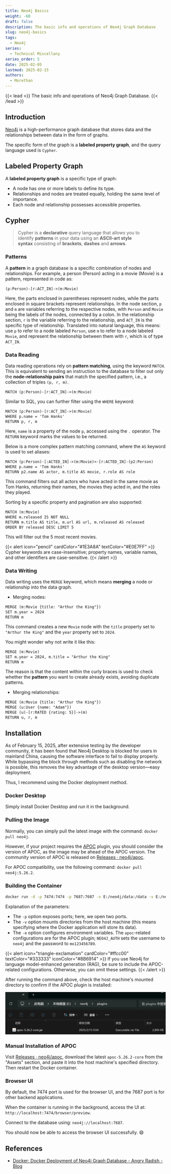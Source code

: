 ```yaml
---
title: Neo4j Basics
weight: -60
draft: false
description: The basic info and operations of Neo4j Graph Database
slug: neo4j-basics
tags:
  - Neo4j
series:
  - Technical Miscellany
series_order: 5
date: 2025-02-05
lastmod: 2025-02-15
authors:
  - Morethan
---
```

{{< lead >}}
The basic info and operations of Neo4j Graph Database.
{{< /lead >}}

## Introduction

[Neo4j](https://github.com/neo4j/neo4j) is a high-performance graph database that stores data and the relationships between data in the form of graphs.

The specific form of the graph is a **labeled property graph**, and the query language used is `Cypher`.

## Labeled Property Graph

A **labeled property graph** is a specific type of graph:
- A node has one or more labels to define its type.
- Relationships and nodes are treated equally, holding the same level of importance.
- Each node and relationship possesses accessible properties.

## Cypher

> Cypher is a **declarative** query language that allows you to identify **patterns** in your data using an **ASCII-art style syntax** consisting of **brackets**, **dashes** and **arrows**.

### Patterns
A **pattern** in a graph database is a specific combination of nodes and relationships. For example, a person (Person) acting in a movie (Movie) is a pattern, represented in code as:

```cypher
(p:Person)-[r:ACT_IN]->(m:Movie)
```

Here, the parts enclosed in parentheses represent nodes, while the parts enclosed in square brackets represent relationships. In the node section, `p` and `m` are variables referring to the respective nodes, with `Person` and `Movie` being the labels of the nodes, connected by a colon. In the relationship section, `r` is the variable referring to the relationship, and `ACT_IN` is the specific type of relationship. Translated into natural language, this means: use `p` to refer to a node labeled `Person`, use `m` to refer to a node labeled `Movie`, and represent the relationship between them with `r`, which is of type `ACT_IN`.

### Data Reading

Data reading operations rely on **pattern matching**, using the keyword `MATCH`. This is equivalent to sending an instruction to the database to filter out only the **node-relationship pairs** that match the specified pattern, i.e., a collection of triples `(p, r, m)`.

```cypher
MATCH (p:Person)-[r:ACT_IN]->(m:Movie)
```

Similar to SQL, you can further filter using the `WHERE` keyword:

```cypher
MATCH (p:Person)-[r:ACT_IN]->(m:Movie)
WHERE p.name = 'Tom Hanks'
RETURN p, r, m
```

Here, `name` is a property of the node `p`, accessed using the `.` operator. The `RETURN` keyword marks the values to be returned.

Below is a more complex pattern matching command, where the `AS` keyword is used to set aliases:

```cypher
MATCH (p:Person)-[:ACTED_IN]->(m:Movie)<-[r:ACTED_IN]-(p2:Person)
WHERE p.name = 'Tom Hanks'
RETURN p2.name AS actor, m.title AS movie, r.role AS role
```

This command filters out all actors who have acted in the same movie as Tom Hanks, returning their names, the movies they acted in, and the roles they played.

Sorting by a specific property and pagination are also supported:

```cypher
MATCH (m:Movie)
WHERE m.released IS NOT NULL
RETURN m.title AS title, m.url AS url, m.released AS released
ORDER BY released DESC LIMIT 5
```

This will filter out the 5 most recent movies.



{{< alert icon="pencil" cardColor="#1E3A8A" textColor="#E0E7FF" >}}
Cypher keywords are case-insensitive; property names, variable names, and other identifiers are case-sensitive.
{{< /alert >}}


### Data Writing

Data writing uses the `MERGE` keyword, which means **merging** a node or relationship into the data graph.

- Merging nodes:

```cypher
MERGE (m:Movie {title: "Arthur the King"})
SET m.year = 2024
RETURN m
```

This command creates a new `Movie` node with the `title` property set to `"Arthur the King"` and the `year` property set to `2024`.

You might wonder why not write it like this:

```cypher
MERGE (m:Movie)
SET m.year = 2024, m.title = "Arthur the King"
RETURN m
```

The reason is that the content within the curly braces is used to check whether the **pattern** you want to create already exists, avoiding duplicate patterns.

- Merging relationships:
```cypher
MERGE (m:Movie {title: "Arthur the King"})
MERGE (u:User {name: "Adam"})
MERGE (u)-[r:RATED {rating: 5}]->(m)
RETURN u, r, m
```

## Installation

As of February 15, 2025, after extensive testing by the developer community, it has been found that Neo4j Desktop is blocked for users in mainland China, causing the software interface to fail to display properly. While bypassing the block through methods such as disabling the network is possible, this removes the key advantage of the desktop version—easy deployment.

Thus, I recommend using the Docker deployment method.

### Docker Desktop

Simply install Docker Desktop and run it in the background.

### Pulling the Image

Normally, you can simply pull the latest image with the command: `docker pull neo4j`.

However, if your project requires the [APOC](https://neo4j.com/labs/apoc/4.1/installation/) plugin, you should consider the version of APOC, as the image may be ahead of the APOC version. The community version of APOC is released on [Releases · neo4j/apoc](https://github.com/neo4j/apoc/releases).

For APOC compatibility, use the following command: `docker pull neo4j:5.26.2`.

### Building the Container

```sh
docker run -d -p 7474:7474 -p 7687:7687 -v E:/neo4j/data:/data -v E:/neo4j/logs:/logs -v E:/neo4j/conf:/var/lib/neo4j/conf -v E:/neo4j/import:/var/lib/neo4j/import -v E:/neo4j/plugins:/var/lib/neo4j/plugins -e NEO4J_dbms_security_procedures_unrestricted="apoc.*" -e NEO4J_dbms_security_procedures_allowlist="apoc.*" -e NEO4JLABS_PLUGINS='["apoc"]' -e NEO4J_AUTH=neo4j/mo123456789 --name neo4j neo4j:5.26.2
```

Explanation of the parameters:

- The `-p` option exposes ports; here, we open two ports.
- The `-v` option mounts directories from the host machine (this means specifying where the Docker application will store its data).
- The `-e` option configures environment variables. The `apoc`-related configurations are for the APOC plugin; `NEO4J_AUTH` sets the username to `neo4j` and the password to `mo123456789`.



{{< alert icon="triangle-exclamation" cardColor="#ffcc00" textColor="#333333" iconColor="#8B6914" >}}
If you use Neo4j for language model-enhanced generation (RAG), be sure to include the APOC-related configurations. Otherwise, you can omit these settings.
{{< /alert >}}


After running the command above, check the host machine's mounted directory to confirm if the APOC plugin is installed:

![Neo4jBasics-1.png](img/Neo4jBasics-1.png)

### Manual Installation of APOC

Visit [Releases · neo4j/apoc](https://github.com/neo4j/apoc/releases), download the latest `apoc-5.26.2-core` from the "Assets" section, and paste it into the host machine's specified directory. Then restart the Docker container.

### Browser UI

By default, the 7474 port is used for the browser UI, and the 7687 port is for other backend applications.

When the container is running in the background, access the UI at: `http://localhost:7474/browser/preview`.

Connect to the database using: `neo4j://localhost:7687`.

You should now be able to access the browser UI successfully. 😄

## References

- [Docker: Docker Deployment of Neo4j Graph Database - Angry Radish - Blog](https://www.cnblogs.com/nhdlb/p/18703804)
